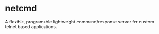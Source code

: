 netcmd
======

A flexible, programable lightweight command/response server for custom telnet based applications.

